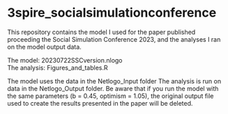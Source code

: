 # 3spire_socialsimulationconference
This repository contains the model I used for the paper published proceeding the Social Simulation Conference 2023, and the analyses I ran on the model output data.  
  
The model: 20230722SSCversion.nlogo  
The analysis: Figures_and_tables.R  

The model uses the data in the Netlogo_Input folder
The analysis is run on data in the Netlogo_Output folder. Be aware that if you run the model with the same parameters (b = 0.45, optimism = 1.05), the original output file used to create the results presented in the paper will be deleted.
